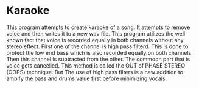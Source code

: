 Karaoke
=======
This program attempts to create karaoke of a song. 
It attempts to remove voice and then writes it to a new wav file.
This program utilizes the well known fact that voice is recorded equally in both channels
without any stereo effect.
First one of the channel is high pass filterd. This is done to protect the low end bass which 
is also recorded equally on both channels. 
Then this channel is subtracted from the other. The commoon part that is voice gets cancelled.
This method is called the OUT of PHASE STEREO (OOPS) technique.
But The use of high pass filters is a new addition to ampify the bass and drums value first before minimizing vocals.
